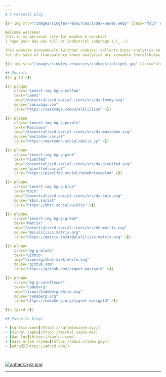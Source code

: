 ```yaml
---
---
# A Personal Blog

{{< img src="/images/singles-resources/index/waves.webp" class="full" nolazy="true" alt="black and white waves" >}}

Welcome welcome!  
this is my personal site for mayhem & mischief  
I hope your day was full of industrial sabotage (｡•̀‿ -｡)

this website anonymously (without cookies) collects basic analytics on a self hosted instance of [umami](https://umami.is/)  
for the sake of transparency those analytics are viewable [here](https://data-sb-v-analytics.anhack.com/share/3SKpsTgESfggNkdM/anhack)

{{< img src="/images/singles-resources/index/stickfight.jpg" class="stretch" caption="sticky bois" alt="stick figures fighting" >}}

## Socials
{{< grid >}}

{{< plaque
	class="invert-img bg-g-yellow"
	text="Lemmy"
	img="/decentralized-social-icons/src/ds-lemmy.svg"
	mouse="casavaga.com"
	link="https://casavaga.com/u/alaliliiso" >}}

{{< plaque
	class="invert-img bg-g-purple"
	text="Mastodon"
	img="/decentralized-social-icons/src/ds-mastodon.svg"
	mouse="mastodon.social"
	link="https://mastodon.social/@alis_sy" >}}

{{< plaque
	class="invert-img bg-g-pink"
	text="Pixelfed"
	img="/decentralized-social-icons/src/ds-pixelfed.svg"
	mouse="pixelfed.social"
	link="https://pixelfed.social/tenebriscaelum" >}}

{{< plaque
	class="invert-img bg-g-blue"
	text="Kbin"
	img="/decentralized-social-icons/src/ds-kbin.svg"
	mouse="kbin.social"
	link="https://kbin.social/u/alis" >}}

{{< plaque
	class="invert-img bg-g-green"
	text="Matrix"
	img="/decentralized-social-icons/src/ds-matrix.svg"
	mouse="@alaliliiso:matrix.org"
	link="https://matrix.to/#/@alaliliiso:matrix.org" >}}

{{< plaque
	class="bg-g-black"
	text="Github"
	img="/icons/github-mark-white.svg"
	mouse="github.com"
	link="https://github.com/signet-marigold" >}}

{{< plaque
	class="bg-g-cornflower"
	text="Codeberg"
	img="/icons/Codeberg-white.svg"
	mouse="codeberg.org"
	link="https://codeberg.org/signet-marigold" >}}

{{< /grid >}}

## Favorite blogs

- [sqrtminusone](https://sqrtminusone.xyz/)
- [michal sapka](https://michal.sapka.me/)
- [dan luu](https://danluu.com/)
- [maia arson crimew](https://maia.crimew.gay/)
- [adryd](https://adryd.com/)

---
```


[![anhack.xyz.png](/badges/anhack.xyz.png)](/badges/anhack.xyz.png)

---



